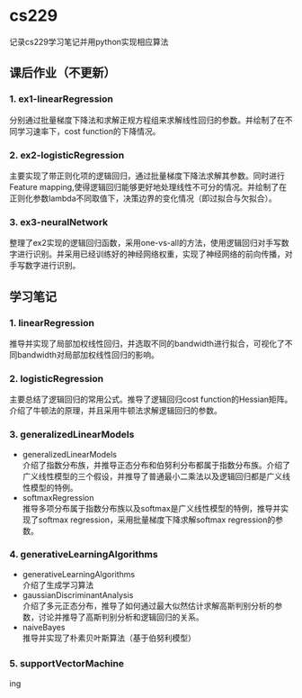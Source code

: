 # cs229
  记录cs229学习笔记并用python实现相应算法
## 课后作业（不更新）
### 1. ex1-linearRegression  
分别通过批量梯度下降法和求解正规方程组来求解线性回归的参数。并绘制了在不同学习速率下，cost function的下降情况。
### 2. ex2-logisticRegression  
主要实现了带正则化项的逻辑回归，通过批量梯度下降法求解其参数。同时进行Feature mapping,使得逻辑回归能够更好地处理线性不可分的情况。并绘制了在正则化参数lambda不同取值下，决策边界的变化情况（即过拟合与欠拟合）。
### 3. ex3-neuralNetwork  
整理了ex2实现的逻辑回归函数，采用one-vs-all的方法，使用逻辑回归对手写数字进行识别。并采用已经训练好的神经网络权重，实现了神经网络的前向传播，对手写数字进行识别。
## 学习笔记
### 1. linearRegression  
推导并实现了局部加权线性回归，并选取不同的bandwidth进行拟合，可视化了不同bandwidth对局部加权线性回归的影响。
### 2. logisticRegression  
主要总结了逻辑回归的常用公式。推导了逻辑回归cost function的Hessian矩阵。介绍了牛顿法的原理，并且采用牛顿法求解逻辑回归的参数。
### 3. generalizedLinearModels  
* generalizedLinearModels  
介绍了指数分布族，并推导正态分布和伯努利分布都属于指数分布族。介绍了广义线性模型的三个假设，并推导了普通最小二乘法以及逻辑回归都是广义线性模型的特例。  
* softmaxRegression  
推导多项分布属于指数分布族以及softmax是广义线性模型的特例，推导并实现了softmax regression，采用批量梯度下降求解softmax regression的参数。
### 4. generativeLearningAlgorithms  
* generativeLearningAlgorithms  
介绍了生成学习算法  
* gaussianDiscriminantAnalysis  
介绍了多元正态分布，推导了如何通过最大似然估计求解高斯判别分析的参数，讨论并推导了高斯判别分析和逻辑回归的关系。  
* naiveBayes  
推导并实现了朴素贝叶斯算法（基于伯努利模型）
### 5. supportVectorMachine　　
ing


